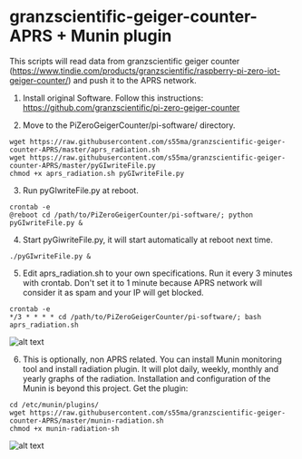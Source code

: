 # granzscientific-geiger-counter-APRS + Munin plugin

This scripts will read data from granzscientific geiger counter (https://www.tindie.com/products/granzscientific/raspberry-pi-zero-iot-geiger-counter/) and push it to the APRS network.

1. Install original Software. 
Follow this instructions: https://github.com/granzscientific/pi-zero-geiger-counter

2. Move to the PiZeroGeigerCounter/pi-software/ directory.

```
wget https://raw.githubusercontent.com/s55ma/granzscientific-geiger-counter-APRS/master/aprs_radiation.sh
wget https://raw.githubusercontent.com/s55ma/granzscientific-geiger-counter-APRS/master/pyGIwriteFile.py
chmod +x aprs_radiation.sh pyGIwriteFile.py
```

3. Run pyGIwriteFile.py at reboot.
```
crontab -e
@reboot cd /path/to/PiZeroGeigerCounter/pi-software/; python pyGIwriteFile.py &
```
4. Start pyGiwriteFile.py, it will start automatically at reboot next time.
```
./pyGIwriteFile.py &
```
5. Edit aprs_radiation.sh to your own specifications.
Run it every 3 minutes with crontab. Don't set it to 1 minute because APRS network will consider it as spam and your IP will get blocked.
```
crontab -e
*/3 * * * * cd /path/to/PiZeroGeigerCounter/pi-software/; bash aprs_radiation.sh
```
![alt text](https://i.imgur.com/05xyMjX.png)

6. This is optionally, non APRS related. You can install Munin monitoring tool and install radiation plugin. It will plot daily, weekly, monthly and yearly graphs of the radiation. Installation and configuration of the Munin is beyond this project. Get the plugin:

```
cd /etc/munin/plugins/
wget https://raw.githubusercontent.com/s55ma/granzscientific-geiger-counter-APRS/master/munin-radiation.sh
chmod +x munin-radiation-sh
```
![alt text](https://i.imgur.com/aPyUiku.png)

